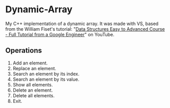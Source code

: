 # Dynamic-Array
My C++ implementation of a dynamic array. It was made with VS, based from the William Fiset's tutorial: "[Data Structures Easy to Advanced Course - Full Tutorial from a Google Engineer](https://www.youtube.com/watch?v=RBSGKlAvoiM)" on YouTube.

## Operations
1. Add an element.
2. Replace an element.
3. Search an element by its index.
4. Search an element by its value.
5. Show all elements.
6. Delete an element.
7. Delete all elements.
8. Exit.
